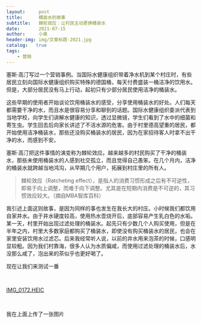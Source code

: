 ```yaml
---
layout:     post
title:      桶装水的故事
subtitle:   棘轮效应：让村民主动更换桶装水
date:       2021-07-15
author:     小奥
header-img: img/文章标题-2021.jpg
catalog:   true
tags:
    - 营销
---
```



塞斯·高汀写过一个营销事例。当国际水健康组织带着净水机到某个村庄时，有些居民立刻向国际水健康组织购买特殊的德国桶，每天付费盛装一桶洁净的饮用水。但是，大部分居民没有马上行动，起初只有少部分居民使用洁净的桶装水。

这些早期的使用者开始谈论饮用桶装水的感受，分享使用桶装水的好处。人们每天都需要干净的水，而且水是很容易分享和聊到的话题。国际水健康组织委派代表到当地学校，向学生们讲解水健康的知识，透过显微镜，学生们看到了水中的细菌和寄生虫。学生回去后向家长讲述了不洁水源的危害。由于村里德高望重的居民，都开始使用洁净桶装水，那些还没购买桶装水的居民，因为在家招待客人时拿不出干净的水，而感到不安。

塞斯·高汀把这件事情的演变称为棘轮效应。越来越多的村民购买了干净的桶装水，那些未使用桶装水的人感到社交孤立，而且觉得自己愚笨。在几个月内，洁净的桶装水就跨越当地鸿沟，从早期几个用户，拓展到村庄里的所有人。

>棘轮效应（Ratcheting effect），是指人的消费习惯形成之后有不可逆性，即易于向上调整，而难于向下调整。尤其是在短期内消费是不可逆的，其习惯效应较大。（摘自MBA智库百科）

我引述上面这则故事，是因为同样的事也发生在我长大的村庄。小时候我们都饮用自家井水。由于井水硬度较高，使用热水壶烧开后，底部容易产生乳白色的水垢。某一天，村里开始出现过滤处理的桶装水。起先只有少数几个人购买使用，但是在半年之内，村里大多数家庭都购买了桶装水，即使没有购买桶装水的居民，也会在家里安装饮用水过滤芯。后来我经常听人说，以前的井水用来泡茶的时候，口感明显较粗。因为我们村靠海，很多人认为水质偏咸，而使用过滤处理的桶装水后，水没那么咸了，泡出来的茶似乎也更好喝了。


<p>现在让我们来测试一番</p>
<p>&nbsp;</p>
<p> <a href='/Users/kangchongyang/Pictures/IMG_0172.HEIC'>IMG_0172.HEIC</a> </p>
<p>&nbsp;</p>
<p>我在上面上传了一张图片</p>
